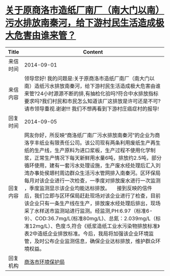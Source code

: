 # [关于原商洛市造纸厂南厂（南大门以南）污水排放南秦河，给下游村民生活造成极大危害由谁来管？](http://www.shangluo.gov.cn/zmhd/ldxxxx.jsp?urltype=leadermail.LeaderMailContentUrl&wbtreeid=1112&leadermailid=2681)

| Title |                                                                                                                                                                                                                      Content                                                                                                                                                                                                                       |
|:-----:|----------------------------------------------------------------------------------------------------------------------------------------------------------------------------------------------------------------------------------------------------------------------------------------------------------------------------------------------------------------------------------------------------------------------------------------------------|
| 来信时间  | 2014-09-01                                                                                                                                                                                                                                                                                                                                                                                                                                         |
| 来信内容  | 领导您好! 我的问题是:关于原商洛市造纸厂南厂（南大门以南）造纸污水排放南秦河，给下游村民生活造成极大危害由谁来管?24小时源源不断的排,有抽检化验吗?符合中水排放指标要求吗?我们村民和市民怎么知道该厂这排放是许可还是不可? 请市领导重视.谢谢!!! 我们不想再看到下游村庄癌症村的报导!                                                                                                                                                                                                                                                                                                   |
| 回复时间  | 2014-09-05                                                                                                                                                                                                                                                                                                                                                                                                                                         |
| 回复内容  | 网友你好，所反映“商洛纸厂南厂污水排放南秦河”的企业为商洛亨丰纸业有限责任公司。该公司现有两条利用废纸生产再生纸的生产线，生产原料为进口浆板，生产过程不使用化学制浆，正常生产情况下每天新鲜用水量6吨，排放约2.5吨，部分循环使用，建有一套污水处理设施，生产废水经处理后汇入刘湾办事处侯塬村周边群众生活污水管网排入南秦河。区环保局每月对该企业进行一次检查，一季度对排放废水进行一次监测 ，季度监测显示该企业均能达标排放。     接到反映的信件后，我们立即与区环保局赶赴现场对该企业进行了检查，目前该企业只有一条生产线在生产，排放废水经处理后排出，现场采了水样送市监测站进行监测。经监测,PH:6.97（标准6-9）、COD:36.7mg/L(标准80mg/L)、总氮：2.039mg/L（标准12mg/L）、色度:5,符合《纸浆造纸工业水污染物排放标准》表2中造纸企业排放标准。今后，我局将加强该企业环境监管，及时公布企业监测信息，确保企业达标排放，维护群众环境权益。 |
| 回复机构  | [商洛市环境保护局](../../category/agencies/商洛市环境保护局.md)                                                                                                                                                                                                                                                                                                                                                                                                    |
